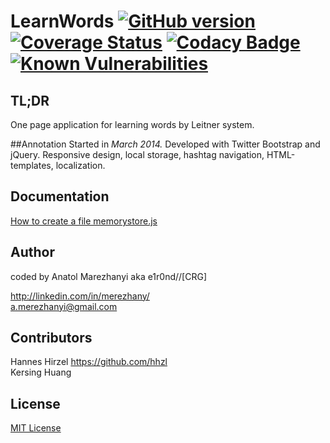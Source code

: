 # LearnWords [![GitHub version](https://badge.fury.io/gh/e1r0nd%2FLearnWords.svg)](https://badge.fury.io/gh/e1r0nd%2FLearnWords) [![Coverage Status](https://coveralls.io/repos/github/e1r0nd/LearnWords/badge.svg?branch=master)](https://coveralls.io/github/e1r0nd/LearnWords?branch=master) [![Codacy Badge](https://api.codacy.com/project/badge/Grade/4f4f07b48bbd4f2180c25a69255519b0)](https://www.codacy.com/app/e1r0nd-crg/LearnWords?utm_source=github.com&amp;utm_medium=referral&amp;utm_content=e1r0nd/LearnWords&amp;utm_campaign=Badge_Grade) [![Known Vulnerabilities](https://snyk.io/test/github/e1r0nd/learnwords/badge.svg)](https://snyk.io/test/github/e1r0nd/learnwords)

## TL;DR
One page application for learning words by Leitner system.

##Annotation
Started in *March 2014.* Developed with Twitter Bootstrap and jQuery. Responsive design, local storage, hashtag navigation, HTML-templates, localization.

## Documentation
[How to create a file memorystore.js](AboutMemorystore.md)

## Author
coded by Anatol Marezhanyi aka e1r0nd//[CRG]

http://linkedin.com/in/merezhany/<br>
a.merezhanyi@gmail.com

## Contributors
Hannes Hirzel https://github.com/hhzl<br>
Kersing Huang

## License
[MIT License](LICENSE.md) 
